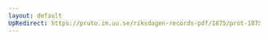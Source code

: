 ```yaml
---
layout: default
UpRedirect: https://pruto.im.uu.se/riksdagen-records-pdf/1875/prot-1875--fk--021/prot-1875--fk--021_008.pdf
---
```

